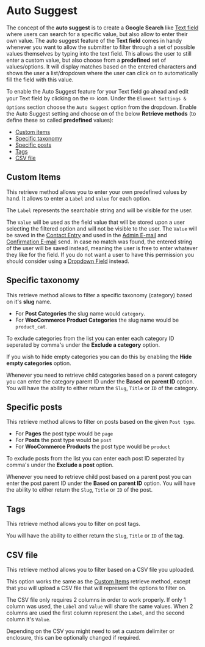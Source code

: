 # Auto Suggest

The concept of the **auto suggest** is to create a **Google Search** like [Text field](text) where users can search for a specific value, but also allow to enter their own value.
The auto suggest feature of the **Text field** comes in handy whenever you want to allow the submitter to filter through a set of possible values themselves by typing into the text field.
This allows the user to still enter a custom value, but also choose from a **predefined** set of values/options.
It will display matches based on the entered characters and shows the user a list/dropdown where the user can click on to automatically fill the field with this value.

To enable the Auto Suggest feature for your Text field go ahead and edit your Text field by clicking on the :pencil2: icon.
Under the `Element Settings & Options` section choose the `Auto Suggest` option from the dropdown.
Enable the Auto Suggest setting and choose on of the below **Retrieve methods** (to define these so called **predefined** values):

* [Custom items](#custom-items)
* [Specific taxonomy](#specific-taxonomy)
* [Specific posts](#specific-posts)
* [Tags](#tags)
* [CSV file](#csv-file)

## Custom Items

This retrieve method allows you to enter your own predefined values by hand. It allows to enter a `Label` and `Value` for each option.

The `Label` represents the searchable string and will be visible for the user.

The `Value` will be used as the field value that will be stored upon a user selecting the filtered option and will not be visible to the user.
The `Value` will be saved in the [Contact Entry](contact-entry) and used in the [Admin E-mail](admin-email) and [Confirmation E-mail](confirmation-email) send.
In case no match was found, the entered string of the user will be saved instead, meaning the user is free to enter whatever they like for the field.
If you do not want a user to have this permission you should consider using a [Dropdown Field](dropdown) instead.

## Specific taxonomy

This retrieve method allows to filter a specific taxonomy (category) based on it's **slug** name.

* For **Post Categories** the slug name would `category`.
* For **WooCommerce Product Categories** the slug name would be `product_cat`.

To exclude categories from the list you can enter each category ID seperated by comma's under the **Exclude a category** option.

If you wish to hide empty categories you can do this by enabling the **Hide empty categories** option.

Whenever you need to retrieve child categories based on a parent category you can enter the category parent ID under the **Based on parent ID** option.
You will have the ability to either return the `Slug`, `Title` or `ID` of the category.

## Specific posts

This retrieve method allows to filter on posts based on the given `Post type`.

* For **Pages** the post type would be `page`
* For **Posts** the post type would be `post`
* For **WooCommerce Products** the post type would be `product`

To exclude posts from the list you can enter each post ID seperated by comma's under the **Exclude a post** option.

Whenever you need to retrieve child post based on a parent post you can enter the post parent ID under the **Based on parent ID** option.
You will have the ability to either return the `Slug`, `Title` or `ID` of the post.

## Tags

This retrieve method allows you to filter on post tags.

You will have the ability to either return the `Slug`, `Title` or `ID` of the tag.

## CSV file

This retrieve method allows you to filter based on a CSV file you uploaded.

This option works the same as the [Custom Items](#custom-items) retrieve method, except that you will upload a CSV file that will represent the options to filter on.

The CSV file only requires 2 columns in order to work properly. If only 1 column was used, the `Label` and `Value` will share the same values. When 2 columns are used the first column represent the `Label`, and the second column it's `Value`.

Depending on the CSV you might need to set a custom delimiter or enclosure, this can be optionally changed if required.
